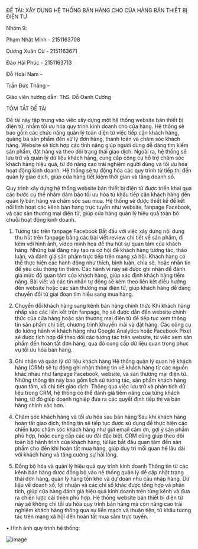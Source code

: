 ĐỀ TÀI: XÂY DỰNG HỆ THỐNG BÁN HÀNG CHO CỦA HÀNG BÁN THIẾT BỊ ĐIỆN TỬ

Nhóm 9:

Phạm Nhật Minh - 2151163708

Dương Xuân Cừ - 2151163671

Đào Hải Phúc - 2151163713

Đỗ Hoài Nam - 

Trần Đức Thắng – 




Giáo viên hướng dẫn: ThS. Đỗ Oanh Cường
 

TÓM TẮT ĐỀ TÀI

Đề tài này tập trung vào việc xây dựng một hệ thống website bán thiết bị điện tử, nhằm tối ưu hóa quy trình kinh doanh cho cửa hàng. Hệ thống sẽ bao gồm các chức năng quản lý toàn diện từ việc tiếp cận khách hàng, quảng bá sản phẩm đến xử lý đơn hàng, thanh toán và chăm sóc khách hàng. Website sẽ tích hợp các tính năng giúp người dùng dễ dàng tìm kiếm sản phẩm, đặt hàng và theo dõi trạng thái giao dịch.
Ngoài ra, hệ thống sẽ lưu trữ và quản lý dữ liệu khách hàng, cung cấp công cụ hỗ trợ chăm sóc khách hàng hiệu quả, từ đó nâng cao trải nghiệm người dùng và tối ưu hóa hoạt động kinh doanh. Hệ thống sẽ tự động hóa các quy trình từ tiếp thị đến quản lý giao dịch, giúp cửa hàng tiết kiệm thời gian và tăng doanh số.
 
Quy trình xây dựng hệ thống website bán thiết bị điện tử được triển khai qua các bước cụ thể nhằm đảm bảo tối ưu hóa từ khâu tiếp cận khách hàng đến quản lý bán hàng và chăm sóc sau mua. Hệ thống sẽ được thiết kế để kết nối linh hoạt các kênh bán hàng trực tuyến như website, fanpage Facebook, và các sàn thương mại điện tử, giúp cửa hàng quản lý hiệu quả toàn bộ chuỗi hoạt động kinh doanh.

1. Tương tác trên fanpage Facebook
Bắt đầu với việc xây dựng nội dung thu hút trên fanpage bằng các bài viết review chi tiết về sản phẩm, đi kèm với hình ảnh, video minh họa để thu hút sự quan tâm của khách hàng. Những bài đăng này tạo ra cơ hội để khách hàng tương tác, thảo luận, và đánh giá sản phẩm trực tiếp trên mạng xã hội.
Khách hàng có thể thực hiện các hành động như thích, bình luận, chia sẻ, hoặc nhắn tin để yêu cầu thông tin thêm. Các hành vi này sẽ được ghi nhận để đánh giá mức độ quan tâm của khách hàng, giúp xác định khách hàng tiềm năng.
Bài viết và các tin nhắn tự động sẽ kèm theo liên kết điều hướng đến website hoặc các sàn thương mại điện tử, giúp khách hàng dễ dàng chuyển đổi từ giai đoạn tìm hiểu sang mua hàng.

2. Chuyển đổi khách hàng sang kênh bán hàng chính thức
Khi khách hàng nhấp vào các liên kết trên fanpage, họ sẽ được dẫn đến website chính thức của cửa hàng hoặc sàn thương mại điện tử để tiếp tục xem thông tin sản phẩm chi tiết, chương trình khuyến mãi và đặt hàng.
Các công cụ đo lường hành vi khách hàng như Google Analytics hoặc Facebook Pixel sẽ được tích hợp để theo dõi các tương tác trên website, từ việc xem sản phẩm đến hoàn tất đơn hàng, qua đó cung cấp dữ liệu quan trọng phục vụ tối ưu hóa bán hàng.

3. Ghi nhận và quản lý dữ liệu khách hàng
Hệ thống quản lý quan hệ khách hàng (CRM) sẽ tự động ghi nhận thông tin về khách hàng từ các nguồn khác nhau như fanpage Facebook, website, và sàn thương mại điện tử. Những thông tin này bao gồm lịch sử tương tác, sản phẩm khách hàng quan tâm, và chi tiết giao dịch.
Thông qua việc lưu trữ và phân tích dữ liệu trong CRM, hệ thống có thể đánh giá tiềm năng của từng khách hàng, từ đó giúp doanh nghiệp đưa ra các quyết định tiếp thị và bán hàng chính xác hơn.


4. Chăm sóc khách hàng và tối ưu hóa sau bán hàng
Sau khi khách hàng hoàn tất giao dịch, thông tin sẽ tiếp tục được sử dụng để thực hiện các chiến lược chăm sóc khách hàng như gửi email cảm ơn, gợi ý sản phẩm phù hợp, hoặc cung cấp các ưu đãi đặc biệt.
CRM cũng giúp theo dõi toàn bộ hành trình của khách hàng, từ lúc bắt đầu quan tâm đến sản phẩm cho đến khi hoàn tất mua hàng, giúp duy trì mối quan hệ lâu dài với khách hàng và tăng cường sự hài lòng.

5. Đồng bộ hóa và quản lý hiệu quả quy trình kinh doanh
Thông tin từ các kênh bán hàng được đồng bộ vào hệ thống quản lý để cập nhật trạng thái đơn hàng, quản lý hàng tồn kho và dự đoán nhu cầu nhập hàng.
Dữ liệu về doanh số, lợi nhuận và các chỉ số khác được tổng hợp và phân tích, giúp cửa hàng đánh giá hiệu quả kinh doanh trên từng kênh và đưa ra chiến lược cải thiện phù hợp.
Hệ thống website bán thiết bị điện tử này sẽ không chỉ tối ưu hóa quy trình bán hàng mà còn nâng cao trải nghiệm khách hàng thông qua sự liền mạch và thuận tiện, từ khâu tương tác trên mạng xã hội đến hoàn tất mua sắm trực tuyến.

•	Hình ảnh quy trình hệ thống:

![image](https://github.com/user-attachments/assets/919eafff-d99f-4b19-a506-808be428581a)

